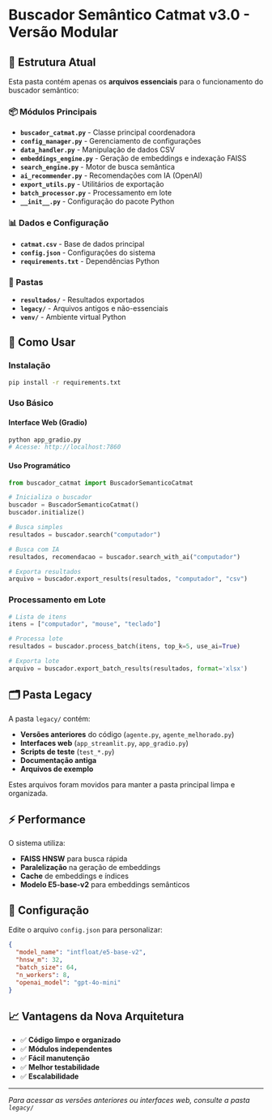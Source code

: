 # Buscador Semântico Catmat v3.0 - Versão Modular

## 🎯 Estrutura Atual

Esta pasta contém apenas os **arquivos essenciais** para o funcionamento do buscador semântico:

### 📦 Módulos Principais
- **`buscador_catmat.py`** - Classe principal coordenadora
- **`config_manager.py`** - Gerenciamento de configurações
- **`data_handler.py`** - Manipulação de dados CSV
- **`embeddings_engine.py`** - Geração de embeddings e indexação FAISS
- **`search_engine.py`** - Motor de busca semântica
- **`ai_recommender.py`** - Recomendações com IA (OpenAI)
- **`export_utils.py`** - Utilitários de exportação
- **`batch_processor.py`** - Processamento em lote
- **`__init__.py`** - Configuração do pacote Python

### 📊 Dados e Configuração
- **`catmat.csv`** - Base de dados principal
- **`config.json`** - Configurações do sistema
- **`requirements.txt`** - Dependências Python

### 📁 Pastas
- **`resultados/`** - Resultados exportados
- **`legacy/`** - Arquivos antigos e não-essenciais
- **`venv/`** - Ambiente virtual Python

## 🚀 Como Usar

### Instalação
```bash
pip install -r requirements.txt
```

### Uso Básico

#### Interface Web (Gradio)
```bash
python app_gradio.py
# Acesse: http://localhost:7860
```

#### Uso Programático
```python
from buscador_catmat import BuscadorSemanticoCatmat

# Inicializa o buscador
buscador = BuscadorSemanticoCatmat()
buscador.initialize()

# Busca simples
resultados = buscador.search("computador")

# Busca com IA
resultados, recomendacao = buscador.search_with_ai("computador")

# Exporta resultados
arquivo = buscador.export_results(resultados, "computador", "csv")
```

### Processamento em Lote
```python
# Lista de itens
itens = ["computador", "mouse", "teclado"]

# Processa lote
resultados = buscador.process_batch(itens, top_k=5, use_ai=True)

# Exporta lote
arquivo = buscador.export_batch_results(resultados, format='xlsx')
```

## 🗂️ Pasta Legacy

A pasta `legacy/` contém:
- **Versões anteriores** do código (`agente.py`, `agente_melhorado.py`)
- **Interfaces web** (`app_streamlit.py`, `app_gradio.py`)
- **Scripts de teste** (`test_*.py`)
- **Documentação antiga** 
- **Arquivos de exemplo**

Estes arquivos foram movidos para manter a pasta principal limpa e organizada.

## ⚡ Performance

O sistema utiliza:
- **FAISS HNSW** para busca rápida
- **Paralelização** na geração de embeddings
- **Cache** de embeddings e índices
- **Modelo E5-base-v2** para embeddings semânticos

## 🔧 Configuração

Edite o arquivo `config.json` para personalizar:
```json
{
  "model_name": "intfloat/e5-base-v2",
  "hnsw_m": 32,
  "batch_size": 64,
  "n_workers": 8,
  "openai_model": "gpt-4o-mini"
}
```

## 📈 Vantagens da Nova Arquitetura

- ✅ **Código limpo e organizado**
- ✅ **Módulos independentes**
- ✅ **Fácil manutenção**
- ✅ **Melhor testabilidade**
- ✅ **Escalabilidade**

---

*Para acessar as versões anteriores ou interfaces web, consulte a pasta `legacy/`*